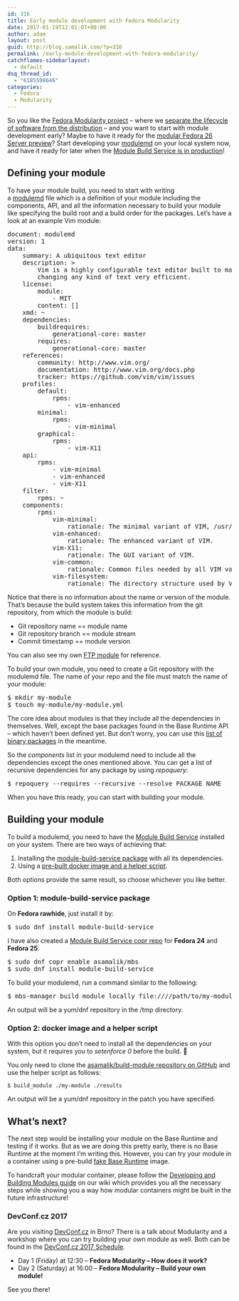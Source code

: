 ```yaml
---
id: 316
title: Early module development with Fedora Modularity
date: 2017-01-19T12:01:07+00:00
author: adam
layout: post
guid: http://blog.samalik.com/?p=316
permalink: /early-module-development-with-fedora-modularity/
catchflames-sidebarlayout:
  - default
dsq_thread_id:
  - "6185598646"
categories:
  - Fedora
  - Modularity
---
```

So you like the <a href="https://fedoraproject.org/wiki/Modularity" target="_blank">Fedora Modularity project</a> &#8211; where we <a href="https://www.youtube.com/watch?v=xNLhcYEMgO0" target="_blank">separate the lifecycle of software from the distribution</a> &#8211; and you want to start with module development early? Maybe to have it ready for the <a href="https://fedoraproject.org/wiki/Changes/Modular_Server_Preview" target="_blank">modular Fedora 26 Server preview</a>? Start developing your <a href="https://pagure.io/modulemd" target="_blank">modulemd</a> on your local system now, and have it ready for later when the <a href="https://fedoraproject.org/wiki/Changes/ModuleBuildService" target="_blank">Module Build Service is in production</a>!

## Defining your module

To have your module build, you need to start with writing a <a href="https://pagure.io/modulemd" target="_blank">modulemd</a> file which is a definition of your module including the components, API, and all the information necessary to build your module like specifying the build root and a build order for the packages. Let&#8217;s have a look at an example Vim module:

<pre>document: modulemd
version: 1
data:
    summary: A ubiquitous text editor
    description: &gt;
        Vim is a highly configurable text editor built to make creating and
        changing any kind of text very efficient.
    license:
        module:
            - MIT
        content: []
    xmd: ~
    dependencies:
        buildrequires:
            generational-core: master
        requires:
            generational-core: master
    references:
        community: http://www.vim.org/
        documentation: http://www.vim.org/docs.php
        tracker: https://github.com/vim/vim/issues
    profiles:
        default:
            rpms:
                - vim-enhanced
        minimal:
            rpms:
                - vim-minimal
        graphical:
            rpms:
                - vim-X11
    api:
        rpms:
            - vim-minimal
            - vim-enhanced
            - vim-X11
    filter:
        rpms: ~
    components:
        rpms:
            vim-minimal:
                rationale: The minimal variant of VIM, /usr/bin/vi.
            vim-enhanced:
                rationale: The enhanced variant of VIM.
            vim-X11:
                rationale: The GUI variant of VIM.
            vim-common:
                rationale: Common files needed by all VIM variants.
            vim-filesystem:
                rationale: The directory structure used by VIM packages.</pre>

Notice that there is no information about the name or version of the module. That&#8217;s because the build system takes this information from the git repository, from which the module is build:

  * Git repository name == module name
  * Git repository branch == module stream
  * Commit timestamp == module version

You can also see my own <a href="https://github.com/asamalik/proftpd" target="_blank">FTP module</a> for reference.

To build your own module, you need to create a Git repository with the modulemd file. The name of your repo and the file must match the name of your module:

<pre>$ mkdir my-module
$ touch my-module/my-module.yml</pre>

The core idea about modules is that they include all the dependencies in themselves. Well, except the base packages found in the Base Runtime API &#8211; which haven&#8217;t been defined yet. But don&#8217;t worry, you can use this <a href="https://github.com/contyk/base-runtime/blob/master/api.txt" target="_blank">list of binary packages</a> in the meantime.

So the _components_ list in your modulemd need to include all the dependencies except the ones mentioned above. You can get a list of recursive dependencies for any package by using _repoquery_:

<pre>$ repoquery --requires --recursive --resolve PACKAGE_NAME</pre>

When you have this ready, you can start with building your module.

## Building your module

To build a modulemd, you need to have the <a href="https://pagure.io/fm-orchestrator" target="_blank">Module Build Service</a> installed on your system. There are two ways of achieving that:

  1. Installing the <a href="https://bugzilla.redhat.com/show_bug.cgi?id=1404012" target="_blank">module-build-service package</a> with all its dependencies.
  2. Using a <a href="https://github.com/asamalik/build-module" target="_blank">pre-built docker image and a helper script</a>.

Both options provide the same result, so choose whichever you like better.

### Option 1: module-build-service package

On **Fedora rawhide**, just install it by:

<pre>$ sudo dnf install module-build-service</pre>

I have also created a <a href="https://copr.fedorainfracloud.org/coprs/asamalik/mbs/" target="_blank">Module Build Service copr repo</a> for **Fedora 24** and **Fedora 25**:

<pre>$ sudo dnf copr enable asamalik/mbs
$ sudo dnf install module-build-service</pre>

To build your modulemd, run a command similar to the following:

<pre>$ mbs-manager build_module_locally <span class="pl-s">file:////path/to/my-module?#master</span></pre>

An output will be a yum/dnf repository in the /tmp directory.

### Option 2: docker image and a helper script

With this option you don&#8217;t need to install all the dependencies on your system, but it requires you to _setenforce 0_ before the build. 🙁

You only need to clone the <a href="https://github.com/asamalik/build-module" target="_blank">asamalik/build-module repository on GitHub</a> and use the helper script as follows:

    $ build_module ./my-module ./results
    

An output will be a yum/dnf repository in the patch you have specified.

## What&#8217;s next?

The next step would be installing your module on the Base Runtime and testing if it works. But as we are doing this pretty early, there is no Base Runtime at the moment I&#8217;m writing this. However, you can try your module in a container using a pre-build <a href="https://github.com/asamalik/fake-base-runtime-module-image" target="_blank">fake Base Runtime</a> image.

To handcraft your modular container, please follow the <a href="https://fedoraproject.org/wiki/Modularity/Development/Developing_and_Building_Modules" target="_blank">Developing and Building Modules guide</a> on our wiki which provides you all the necessary steps while showing you a way how modular containers might be built in the future infrastructure!

### DevConf.cz 2017

Are you visiting <a href="https://devconf.cz/" target="_blank">DevConf.cz</a> in Brno? There is a talk about Modularity and a workshop where you can try building your own module as well. Both can be found in the <a href="https://devconf.cz/schedule.html" target="_blank">DevConf.cz 2017 Schedule</a>.

  * Day 1 (Friday) at 12:30 &#8211; **Fedora Modularity &#8211; How does it work?**
  * Day 2 (Saturday) at 16:00 &#8211; **Fedora Modularity &#8211; Build your own module!**

See you there!

&nbsp;